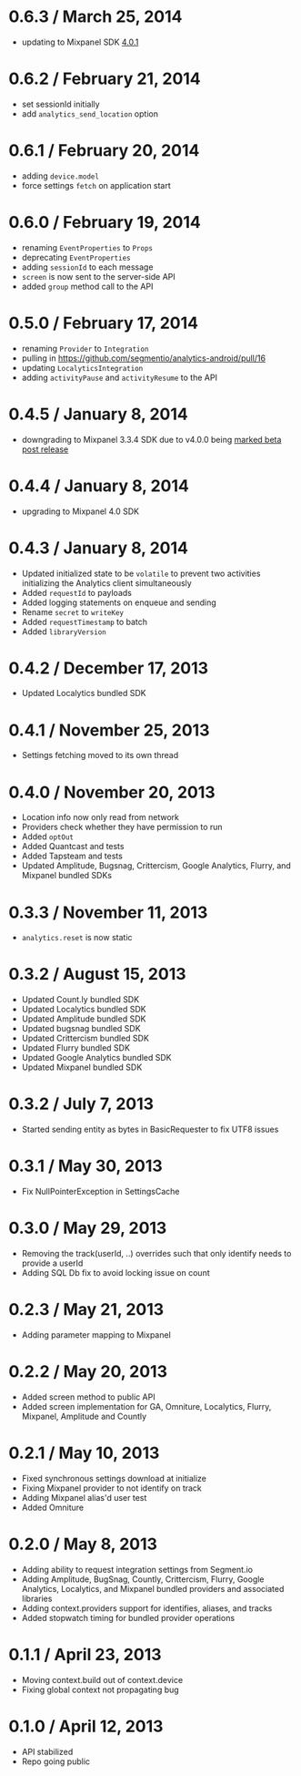 0.6.3 / March 25, 2014
=================
* updating to Mixpanel SDK [4.0.1](https://github.com/mixpanel/mixpanel-android/commit/6830db80a7ef3735c087c2c30772a99c65b28d14)

0.6.2 / February 21, 2014
=================
* set sessionId initially
* add `analytics_send_location` option

0.6.1 / February 20, 2014
=================
* adding `device.model`
* force settings `fetch` on application start

0.6.0 / February 19, 2014
=================
* renaming `EventProperties` to `Props`
* deprecating `EventProperties`
* adding `sessionId` to each message
* `screen` is now sent to the server-side API
* added `group` method call to the API

0.5.0 / February 17, 2014
=================
* renaming `Provider` to `Integration`
* pulling in https://github.com/segmentio/analytics-android/pull/16
* updating `LocalyticsIntegration`
* adding `activityPause` and `activityResume` to the API

0.4.5 / January 8, 2014
=================
* downgrading to Mixpanel 3.3.4 SDK due to v4.0.0 being [marked beta post release](https://github.com/mixpanel/mixpanel-android/commit/98e30e414634df80a90650d183a5f7a131a17c74)

0.4.4 / January 8, 2014
=================
* upgrading to Mixpanel 4.0 SDK

0.4.3 / January 8, 2014
=================
* Updated initialized state to be `volatile` to prevent two activities initializing the Analytics client simultaneously
* Added `requestId` to payloads
* Added logging statements on enqueue and sending
* Rename `secret` to `writeKey`
* Added `requestTimestamp` to batch
* Added `libraryVersion`

0.4.2 / December 17, 2013
=================
* Updated Localytics bundled SDK

0.4.1 / November 25, 2013
=================
* Settings fetching moved to its own thread

0.4.0 / November 20, 2013
=================
* Location info now only read from network
* Providers check whether they have permission to run
* Added `optOut`
* Added Quantcast and tests
* Added Tapsteam and tests
* Updated Amplitude, Bugsnag, Crittercism, Google Analytics, Flurry, and Mixpanel bundled SDKs

0.3.3 / November 11, 2013
=================
* `analytics.reset` is now static

0.3.2 / August 15, 2013
=================
* Updated Count.ly bundled SDK
* Updated Localytics bundled SDK
* Updated Amplitude bundled SDK
* Updated bugsnag bundled SDK
* Updated Crittercism bundled SDK
* Updated Flurry bundled SDK
* Updated Google Analytics bundled SDK
* Updated Mixpanel bundled SDK

0.3.2 / July 7, 2013
=================
* Started sending entity as bytes in BasicRequester to fix UTF8 issues

0.3.1 / May 30, 2013
=================
* Fix NullPointerException in SettingsCache

0.3.0 / May 29, 2013
=================
* Removing the track(userId, ..) overrides such that only identify needs to provide a userId
* Adding SQL Db fix to avoid locking issue on count

0.2.3 / May 21, 2013
=================
* Adding parameter mapping to Mixpanel

0.2.2 / May 20, 2013
=================
* Added screen method to public API
* Added screen implementation for GA, Omniture, Localytics, Flurry, Mixpanel, Amplitude and Countly

0.2.1 / May 10, 2013
=================
* Fixed synchronous settings download at initialize
* Fixing Mixpanel provider to not identify on track
* Adding Mixpanel alias'd user test
* Added Omniture

0.2.0 / May 8, 2013
=================
* Adding ability to request integration settings from Segment.io
* Adding Amplitude, BugSnag, Countly, Crittercism, Flurry, Google Analytics, Localytics, and Mixpanel bundled providers and associated libraries
* Adding context.providers support for identifies, aliases, and tracks
* Added stopwatch timing for bundled provider operations

0.1.1 / April 23, 2013
=================
* Moving context.build out of context.device
* Fixing global context not propagating bug

0.1.0 / April 12, 2013
=================
* API stabilized
* Repo going public
